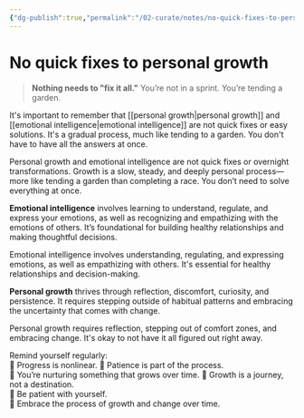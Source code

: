 ```yaml
---
{"dg-publish":true,"permalink":"/02-curate/notes/no-quick-fixes-to-personal-growth/","title":"No quick fixes to personal growth","tags":["emotional","intelligence","personal","growth","self-awareness","mindfulness","resilience","slow","growth","well-being","reflection","mental","health","inner","work"]}
---
```


# No quick fixes to personal growth


> **Nothing needs to "fix it all."** You’re not in a sprint. You’re tending a garden.

It's important to remember that [[personal growth\|personal growth]] and [[emotional intelligence\|emotional intelligence]] are not quick fixes or easy solutions. It's a gradual process, much like tending to a garden. You don't have to have all the answers at once.

Personal growth and emotional intelligence are not quick fixes or overnight transformations. Growth is a slow, steady, and deeply personal process—more like tending a garden than completing a race. You don’t need to solve everything at once.

**Emotional intelligence** involves learning to understand, regulate, and express your emotions, as well as recognizing and empathizing with the emotions of others. It’s foundational for building healthy relationships and making thoughtful decisions.

Emotional intelligence involves understanding, regulating, and expressing emotions, as well as empathizing with others. It's essential for healthy relationships and decision-making.

**Personal growth** thrives through reflection, discomfort, curiosity, and persistence. It requires stepping outside of habitual patterns and embracing the uncertainty that comes with change.

Personal growth requires reflection, stepping out of comfort zones, and embracing change. It's okay to not have it all figured out right away.

Remind yourself regularly:  
🌱 Progress is nonlinear.
🌱 Patience is part of the process.  
🌱 You’re nurturing something that grows over time.
🌱 Growth is a journey, not a destination.  
🌱 Be patient with yourself.  
🌱 Embrace the process of growth and change over time.